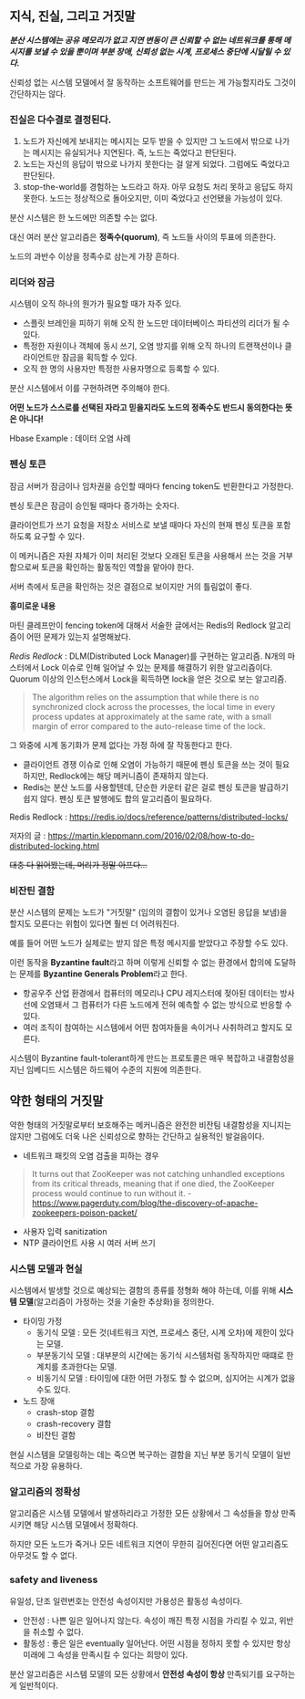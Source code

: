 ## 지식, 진실, 그리고 거짓말

***분산 시스템에는 공유 메모리가 없고 지연 변동이 큰 신뢰할 수 없는 네트워크를 통해 메시지를 보낼 수 있을 뿐이며 부분 장애, 신뢰성 없는 시계, 프로세스 중단에 시달릴 수 있다.***

신뢰성 없는 시스템 모델에서 잘 동작하는 소프트웨어를 만드는 게 가능할지라도 그것이 간단하지는 않다.

### 진실은 다수결로 결정된다.

1. 노드가 자신에게 보내지는 메시지는 모두 받을 수 있지만 그 노드에서 밖으로 나가는 메시지는 유실되거나 지연된다. 즉, 노드는 죽었다고 판단된다.
2. 노드는 자신의 응답이 밖으로 나가지 못한다는 걸 알게 되었다. 그럼에도 죽었다고 판단된다.
3. stop-the-world를 경험하는 노드라고 하자. 아무 요청도 처리 못하고 응답도 하지 못한다. 노드는 정상적으로 돌아오지만, 이미 죽었다고 선언됐을 가능성이 있다.

분산 시스템은 한 노드에만 의존할 수는 없다.

대신 여러 분산 알고리즘은 **정족수(quorum)**, 즉 노드들 사이의 투표에 의존한다. 

노드의 과반수 이상을 정족수로 삼는게 가장 흔하다.

### 리더와 잠금

시스템이 오직 하나의 뭔가가 필요할 때가 자주 있다.

- 스플릿 브레인을 피하기 위해 오직 한 노드만 데이터베이스 파티션의 리더가 될 수 있다.
- 특정한 자원이나 객체에 동시 쓰기, 오염 방지를 위해 오직 하나의 트랜잭션이나 클라이언트만 잠금을 획득할 수 있다.
- 오직 한 명의 사용자만 특정한 사용자명으로 등록할 수 있다.

분산 시스템에서 이를 구현하려면 주의해야 한다.

**어떤 노드가 스스로를 선택된 자라고 믿을지라도 노드의 정족수도 반드시 동의한다는 뜻은 아니다!**

Hbase Example : 데이터 오염 사례

### 펜싱 토큰

잠금 서버가 잠금이나 임차권을 승인할 때마다 fencing token도 반환한다고 가정한다.

펜싱 토큰은 잠금이 승인될 때마다 증가하는 숫자다.

클라이언트가 쓰기 요청을 저장소 서비스로 보낼 때마다 자신의 현재 펜싱 토큰을 포함하도록 요구할 수 있다.

이 메커니즘은 자원 자체가 이미 처리된 것보다 오래된 토큰을 사용해서 쓰는 것을 거부함으로써 토큰을 확인하는 활동적인 역할을 맡아야 한다. 

서버 측에서 토큰을 확인하는 것은 결점으로 보이지만 거의 틀림없이 좋다.

**흥미로운 내용**

마틴 클레프만이 fencing token에 대해서 서술한 글에서는 Redis의 Redlock 알고리즘이 어떤 문제가 있는지 설명해놨다.

_Redis Redlock_ : DLM(Distributed Lock Manager)를 구현하는 알고리즘. N개의 마스터에서 Lock 이슈로 인해 일어날 수 있는 문제를 해결하기 위한 알고리즘이다. Quorum 이상의 인스턴스에서 Lock을 획득하면 lock을 얻은 것으로 보는 알고리즘.

> The algorithm relies on the assumption that while there is no synchronized clock across the processes, the local time in every process updates at approximately at the same rate, with a small margin of error compared to the auto-release time of the lock. 

그 와중에 시계 동기화가 문제 없다는 가정 하에 잘 작동한다고 한다.

- 클라이언트 경쟁 이슈로 인해 오염이 가능하기 때문에 펜싱 토큰을 쓰는 것이 필요하지만, Redlock에는 해당 메커니즘이 존재하지 않는다.
- Redis는 분산 노드를 사용할텐데, 단순한 카운터 같은 걸로 펜싱 토큰을 발급하기 쉽지 않다. 펜싱 토큰 발행에도 합의 알고리즘이 필요하다.

Redis Redlock : https://redis.io/docs/reference/patterns/distributed-locks/

저자의 글 : https://martin.kleppmann.com/2016/02/08/how-to-do-distributed-locking.html

~~대충 다 읽어봤는데, 머리가 정말 아프다...~~

### 비잔틴 결함

분산 시스템의 문제는 노드가 "거짓말" (임의의 결함이 있거나 오염된 응답을 보냄)을 할지도 모른다는 위험이 있다면 훨씬 더 어려워진다. 

예를 들어 어떤 노드가 실제로는 받지 않은 특정 메시지를 받았다고 주장할 수도 있다.

이런 동작을 **Byzantine fault**라고 하며 이렇게 신뢰할 수 없는 환경에서 합의에 도달하는 문제를 **Byzantine Generals Problem**라고 한다.

- 항공우주 산업 환경에서 컴퓨터의 메모리나 CPU 레지스터에 젖아된 데이터는 방사선에 오염돼서 그 컴퓨터가 다른 노드에게 전혀 예측할 수 없는 방식으로 반응할 수 있다.
- 여러 조직이 참여하는 시스템에서 어떤 참여자들을 속이거나 사취하려고 할지도 모른다. 

시스템이 Byzantine fault-tolerant하게 만드는 프로토콜은 매우 복잡하고 내결함성을 지닌 임베디드 시스템은 하드웨어 수준의 지원에 의존한다. 

## 약한 형태의 거짓말

약한 형태의 거짓말로부터 보호해주는 메커니즘은 완전한 비잔팀 내결함성을 지니지는 않지만 그럼에도 더욱 나은 신뢰성으로 향하는 간단하고 실용적인 발걸음이다.

- 네트워크 패킷의 오염 검출을 피하는 경우
> It turns out that ZooKeeper was not catching unhandled exceptions from its critical threads, meaning that if one died, the ZooKeeper process would continue to run without it. - https://www.pagerduty.com/blog/the-discovery-of-apache-zookeepers-poison-packet/
- 사용자 입력 sanitization
- NTP 클라이언트 사용 시 여러 서버 쓰기

### 시스템 모델과 현실

시스템에서 발생할 것으로 예상되는 결함의 종류를 정형화 해야 하는데, 이를 위해 **시스템 모델**(알고리즘이 가정하는 것을 기술한 추상화)을 정의한다.

- 타이밍 가정
  - 동기식 모델 : 모든 것(네트워크 지연, 프로세스 중단, 시계 오차)에 제한이 있다는 모델.
  - 부분동기식 모델 : 대부분의 시간에는 동기식 시스템처럼 동작하지만 때떄로 한계치를 초과한다는 모델.
  - 비동기식 모델 : 타이밍에 대한 어떤 가정도 할 수 없으며, 심지어는 시계가 없을 수도 있다.
- 노드 장애
  - crash-stop 결함
  - crash-recovery 결함
  - 비잔틴 결함

현실 시스템을 모델링하는 데는 죽으면 복구하는 결함을 지닌 부분 동기식 모델이 일반적으로 가장 유용하다.

### 알고리즘의 정확성

알고리즘은 시스템 모델에서 발생하리라고 가정한 모든 상황에서 그 속성들을 항상 만족시키면 해당 시스템 모델에서 정확하다.

하지만 모든 노드가 죽거나 모든 네트워크 지연이 무한히 길어진다면 어떤 알고리즘도 아무것도 할 수 없다.

### safety and liveness

유일성, 단조 일련번호는 안전성 속성이지만 가용성은 활동성 속성이다. 

- 안전성 : 나쁜 일은 일어나지 않는다. 속성이 깨진 특정 시점을 가리킬 수 있고, 위반을 취소할 수 없다.
- 활동성 : 좋은 일은 eventually 일어난다. 어떤 시점을 정하지 못할 수 있지만 항상 미래에 그 속성을 만족시킬 수 있다는 희망이 있다.

분산 알고리즘은 시스템 모델의 모든 상황에서 **안전성 속성이 항상** 만족되기를 요구하는 게 일반적이다. 
